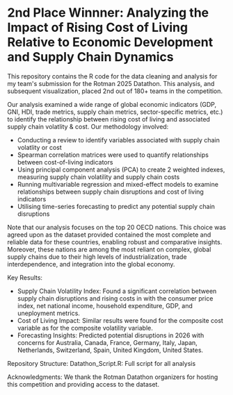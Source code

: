 # 2nd Place Winnner: Analyzing the Impact of Rising Cost of Living Relative to Economic Development and Supply Chain Dynamics

This repository contains the R code for the data cleaning and analysis for my team's submission for the Rotman 2025 Datathon. This analysis, and subsequent visualization, placed 2nd out of 180+ teams in the competition. 

Our analysis examined a wide range of global economic indicators (GDP, GNI, HDI, trade metrics, supply chain metrics, sector-specific metrics, etc.) to identify the relationship between rising cost of living and associated supply chain volatlity & cost. Our methodology involved:  
- Conducting a review to identify variables associated with supply chain volatlity or cost
- Spearman correlation matrices were used to quantify relationships between cost-of-living indicators
- Using principal component analysis (PCA) to create 2 weighted indexes, measuring supply chain volatility and supply chain costs
- Running multivariable regression and mixed-effect models to examine relationships between supply chain disruptions and cost of living indicators
- Utilising time-series forecasting to predict any potential supply chain disruptions

Note that our analysis focuses on the top 20 OECD nations. This choice was agreed upon as the dataset provided contained the most complete and reliable data for these countries, enabling robust and comparative insights. Moreover, these nations are among the most reliant on complex, global supply chains due to their high levels of industrialization, trade interdependence, and integration into the global economy.

Key Results:
- Supply Chain Volatility Index: Found a significant correlation between supply chain disruptions and rising costs in with the consumer price index, net national income, household expenditure, GDP, and uneployment metrics. 
- Cost of Living Impact: Similar results were found for the composite cost variable as for the composite volatility variable. 
- Forecasting Insights: Predicted potential disruptions in 2026 with concerns for Australia, Canada, France, Germany, Italy, Japan, Netherlands,
Switzerland, Spain, United Kingdom, United States.
  
Repository Structure:
Datathon_Script.R: Full script for all analysis

Acknowledgments:
We thank the Rotman Datathon organizers for hosting this competition and providing access to the dataset. 
